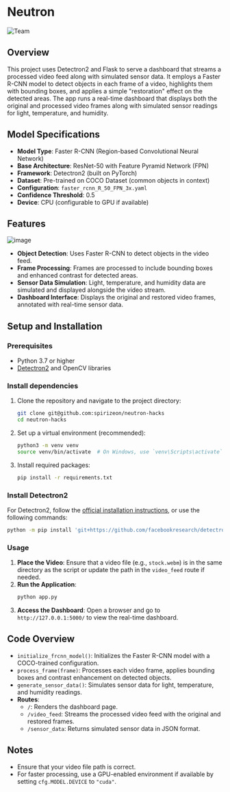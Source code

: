 # Neutron
![Team](https://github.com/user-attachments/assets/2c0193e3-3796-40c9-a32b-f0dc588d9f01)
## Overview
This project uses Detectron2 and Flask to serve a dashboard that streams a processed video feed along with simulated sensor data. It employs a Faster R-CNN model to detect objects in each frame of a video, highlights them with bounding boxes, and applies a simple "restoration" effect on the detected areas. The app runs a real-time dashboard that displays both the original and processed video frames along with simulated sensor readings for light, temperature, and humidity.

## Model Specifications
- **Model Type**: Faster R-CNN (Region-based Convolutional Neural Network)
- **Base Architecture**: ResNet-50 with Feature Pyramid Network (FPN)
- **Framework**: Detectron2 (built on PyTorch)
- **Dataset**: Pre-trained on COCO Dataset (common objects in context)
- **Configuration**: `faster_rcnn_R_50_FPN_3x.yaml`
- **Confidence Threshold**: 0.5
- **Device**: CPU (configurable to GPU if available)

## Features
![image](https://github.com/user-attachments/assets/63308b27-5754-4801-be14-4001fbb193bd)
- **Object Detection**: Uses Faster R-CNN to detect objects in the video feed.
- **Frame Processing**: Frames are processed to include bounding boxes and enhanced contrast for detected areas.
- **Sensor Data Simulation**: Light, temperature, and humidity data are simulated and displayed alongside the video stream.
- **Dashboard Interface**: Displays the original and restored video frames, annotated with real-time sensor data.

## Setup and Installation

### Prerequisites
- Python 3.7 or higher
- [Detectron2](https://github.com/facebookresearch/detectron2) and OpenCV libraries

### Install dependencies
1. Clone the repository and navigate to the project directory:
   ```bash
   git clone git@github.com:spirizeon/neutron-hacks
   cd neutron-hacks
   ```
2. Set up a virtual environment (recommended):
   ```bash
   python3 -m venv venv
   source venv/bin/activate  # On Windows, use `venv\Scripts\activate`
   ```
3. Install required packages:
   ```bash
   pip install -r requirements.txt
   ```

### Install Detectron2
For Detectron2, follow the [official installation instructions](https://detectron2.readthedocs.io/en/latest/tutorials/install.html), or use the following commands:
   ```bash
   python -m pip install 'git+https://github.com/facebookresearch/detectron2.git'
   ```

### Usage
1. **Place the Video**: Ensure that a video file (e.g., `stock.webm`) is in the same directory as the script or update the path in the `video_feed` route if needed.
2. **Run the Application**:
   ```bash
   python app.py
   ```
3. **Access the Dashboard**: Open a browser and go to `http://127.0.0.1:5000/` to view the real-time dashboard.

## Code Overview
- `initialize_frcnn_model()`: Initializes the Faster R-CNN model with a COCO-trained configuration.
- `process_frame(frame)`: Processes each video frame, applies bounding boxes and contrast enhancement on detected objects.
- `generate_sensor_data()`: Simulates sensor data for light, temperature, and humidity readings.
- **Routes**:
  - `/`: Renders the dashboard page.
  - `/video_feed`: Streams the processed video feed with the original and restored frames.
  - `/sensor_data`: Returns simulated sensor data in JSON format.

## Notes
- Ensure that your video file path is correct.
- For faster processing, use a GPU-enabled environment if available by setting `cfg.MODEL.DEVICE` to `"cuda"`.








